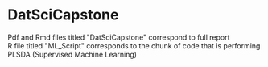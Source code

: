 # DatSciCapstone
Pdf and Rmd files titled "DatSciCapstone" correspond to full report \
R file titled "ML_Script" corresponds to the chunk of code that is performing PLSDA (Supervised Machine Learning)
